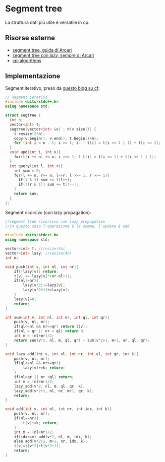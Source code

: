 # Segment tree
La struttura dati più utile e versatile in cp.
## Risorse esterne
- [segment tree, guida di Arcari](https://wiki.olinfo.it/lezioni/segment-tree-1)
- [segment tree con lazy, sempre di Arcari](https://wiki.olinfo.it/it/lezioni/segment-tree-2)
- [cp-algorithms](https://cp-algorithms.com/data_structures/segment_tree.html)
## Implementazione
Segment iterativo, preso da [questo blog su cf](https://codeforces.com/blog/entry/18051):
```cpp
// segment ierativo
#include <bits/stdc++.h>
using namespace std;

struct segtree {
  int n;
  vector<int> t;
  segtree(vector<int> &v) : n(v.size()) {
    t.resize(2*n);
    copy(v.begin(), v.end(), t.begin()+n);
    for (int i = n - 1; i >= 1; i--) t[i] = t[i << 1 | 1] + t[i << 1];
  }
  void upd(int i, int x){
    for(t[i += n] += x; i >>= 1; ) t[i] = t[i << 1] + t[i << 1 | 1];
  }
  int query(int l, int r){
    int sum = 0;
    for(l += n, r+= n; l<=r; l >>= 1, r >>= 1){
      if(l & 1) sum += t[l++];
      if(!(r & 1)) sum += t[r--];
    }
    return sum;
  }
};
```
Segment ricorsivo (con lazy propagation):
```cpp
//segment tree ricorsivo con lazy propagation
//in questo caso l'operazione è la somma, l'update è add

#include <bits/stdc++.h>
using namespace std;

vector<int> t; //resize(4n)
vector<int> lazy; //resize(4n)
int n;

void push(int v, int nl, int nr){
    if(!lazy[v]) return;
    t[v] += lazy[v]*(nr-nl+1);
    if(nl!=nr){
        lazy[v*2]+=lazy[v];
        lazy[v*2+1]+=lazy[v];
    }
    lazy[v]=0;
    return;
}

int sum(int v, int nl, int nr, int ql, int qr){
    push(v, nl, nr);
    if(ql<=nl && nr<=qr) return t[v];
    if(nl > qr || nr < ql) return 0;
    int m = (nl+nr)/2;
    return sum(v*2, nl, m, ql, qr) + sum(v*2+1, m+1, nr, ql, qr);
}

void lazy_add(int v, int nl, int nr, int ql, int qr, int k){
    push(v, nl, nr);
    if(ql<=nl && nr<=qr){
        lazy[v]+=k; return;
    }
    if(nl>qr || nr <ql) return;
    int m = (nl+nr)/2;
    lazy_add(v*2, nl, m, ql, qr, k); 
    lazy_add(v*2+1, nl, nr, m+1, qr, k);
    return;
}

void add(int v, int nl, int nr, int idx, int k){
    push(v, nl, nr);
    if(nl==nr){
        t[v]+=k; return;
    }
    int m = (nl+nr)/2;
    if(idx<=m) add(v*2, nl, m, idx, k); 
    else add(v*2+1, m+1, nr, idx, k);
    t[v]=t[v*2]+t[v*2+1];
    return;
}
```